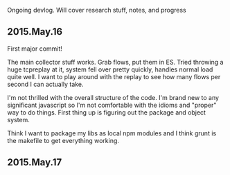 Ongoing devlog. Will cover research stuff, notes, and progress

2015.May.16
-----------
First major commit!

The main collector stuff works.  Grab flows, put them in ES.  Tried throwing a huge tcpreplay at it, system fell over pretty quickly, handles normal load quite well.  I want to play around with the replay to see how many flows per second I can actually take.

I'm not thrilled with the overall structure of the code.  I'm brand new to any significant javascript so I'm not comfortable with the idioms and "proper" way to do things.  First thing up is figuring out the package and object system.

Think I want to package my libs as local npm modules and I think grunt is the makefile to get everything working.

2015.May.17
-----------





